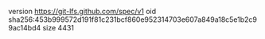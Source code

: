version https://git-lfs.github.com/spec/v1
oid sha256:453b999572d191f81c231bcf860e952314703e607a849a18c5e1b2c99ac14bd4
size 4431
